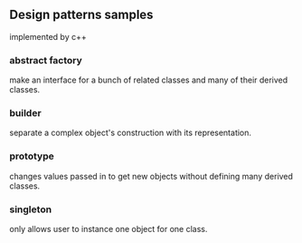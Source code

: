 ## Design patterns samples

implemented by c++

### abstract factory

make an interface for a bunch of related classes and many of their derived classes.

### builder

separate a complex object's construction with its representation.

### prototype

changes values passed in to get new objects without defining many derived classes.

### singleton

only allows user to instance one object for one class.
